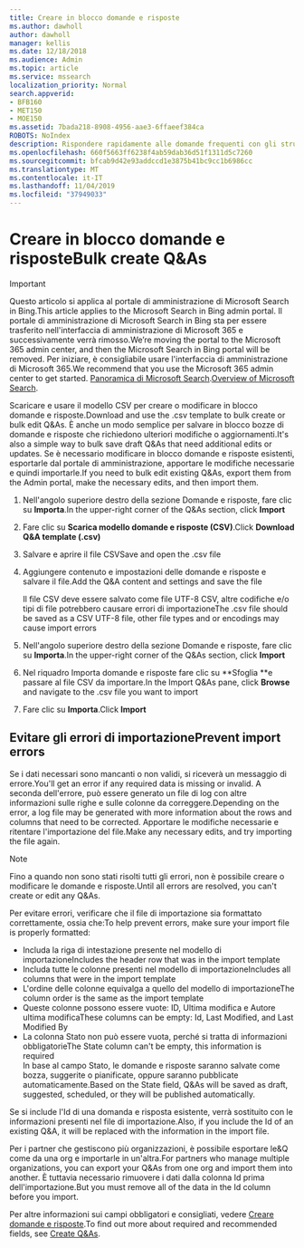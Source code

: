 ```yaml
---
title: Creare in blocco domande e risposte
ms.author: dawholl
author: dawholl
manager: kellis
ms.date: 12/18/2018
ms.audience: Admin
ms.topic: article
ms.service: mssearch
localization_priority: Normal
search.appverid:
- BFB160
- MET150
- MOE150
ms.assetid: 7bada218-8908-4956-aae3-6ffaeef384ca
ROBOTS: NoIndex
description: Rispondere rapidamente alle domande frequenti con gli strumenti di importazione nel portale di amministrazione di Microsoft Search
ms.openlocfilehash: 660f5663ff6238f4ab59dab36d51f1311d5c7260
ms.sourcegitcommit: bfcab9d42e93addccd1e3875b41bc9cc1b6986cc
ms.translationtype: MT
ms.contentlocale: it-IT
ms.lasthandoff: 11/04/2019
ms.locfileid: "37949033"
---
```

# <a name="bulk-create-qas"></a><span data-ttu-id="b1856-103">Creare in blocco domande e risposte</span><span class="sxs-lookup"><span data-stu-id="b1856-103">Bulk create Q&As</span></span>

> [!IMPORTANT]
> <span data-ttu-id="b1856-104">Questo articolo si applica al portale di amministrazione di Microsoft Search in Bing.</span><span class="sxs-lookup"><span data-stu-id="b1856-104">This article applies to the Microsoft Search in Bing admin portal.</span></span> <span data-ttu-id="b1856-105">Il portale di amministrazione di Microsoft Search in Bing sta per essere trasferito nell'interfaccia di amministrazione di Microsoft 365 e successivamente verrà rimosso.</span><span class="sxs-lookup"><span data-stu-id="b1856-105">We’re moving the portal to the Microsoft 365 admin center, and then the Microsoft Search in Bing portal will be removed.</span></span> <span data-ttu-id="b1856-106">Per iniziare, è consigliabile usare l'interfaccia di amministrazione di Microsoft 365.</span><span class="sxs-lookup"><span data-stu-id="b1856-106">We recommend that you use the Microsoft 365 admin center to get started.</span></span> <span data-ttu-id="b1856-107">[Panoramica di Microsoft Search](overview-microsoft-search.md).</span><span class="sxs-lookup"><span data-stu-id="b1856-107">[Overview of Microsoft Search](overview-microsoft-search.md).</span></span>
    
<span data-ttu-id="b1856-108">Scaricare e usare il modello CSV per creare o modificare in blocco domande e risposte.</span><span class="sxs-lookup"><span data-stu-id="b1856-108">Download and use the .csv template to bulk create or bulk edit Q&As.</span></span> <span data-ttu-id="b1856-109">È anche un modo semplice per salvare in blocco bozze di domande e risposte che richiedono ulteriori modifiche o aggiornamenti.</span><span class="sxs-lookup"><span data-stu-id="b1856-109">It's also a simple way to bulk save draft Q&As that need additional edits or updates.</span></span> <span data-ttu-id="b1856-110">Se è necessario modificare in blocco domande e risposte esistenti, esportarle dal portale di amministrazione, apportare le modifiche necessarie e quindi importarle.</span><span class="sxs-lookup"><span data-stu-id="b1856-110">If you need to bulk edit existing Q&As, export them from the Admin portal, make the necessary edits, and then import them.</span></span>
  
1. <span data-ttu-id="b1856-111">Nell'angolo superiore destro della sezione Domande e risposte, fare clic su **Importa**.</span><span class="sxs-lookup"><span data-stu-id="b1856-111">In the upper-right corner of the Q&As section, click **Import**</span></span>
    
2. <span data-ttu-id="b1856-112">Fare clic su **Scarica modello domande e risposte (CSV)**.</span><span class="sxs-lookup"><span data-stu-id="b1856-112">Click **Download Q&A template (.csv)**</span></span>
    
3. <span data-ttu-id="b1856-113">Salvare e aprire il file CSV</span><span class="sxs-lookup"><span data-stu-id="b1856-113">Save and open the .csv file</span></span>
    
4. <span data-ttu-id="b1856-114">Aggiungere contenuto e impostazioni delle domande e risposte e salvare il file.</span><span class="sxs-lookup"><span data-stu-id="b1856-114">Add the Q&A content and settings and save the file</span></span>

    <span data-ttu-id="b1856-115">Il file CSV deve essere salvato come file UTF-8 CSV, altre codifiche e/o tipi di file potrebbero causare errori di importazione</span><span class="sxs-lookup"><span data-stu-id="b1856-115">The .csv file should be saved as a CSV UTF-8 file, other file types and or encodings may cause import errors</span></span>
    
5. <span data-ttu-id="b1856-116">Nell'angolo superiore destro della sezione Domande e risposte, fare clic su **Importa**.</span><span class="sxs-lookup"><span data-stu-id="b1856-116">In the upper-right corner of the Q&As section, click **Import**</span></span>
    
6. <span data-ttu-id="b1856-117">Nel riquadro Importa domande e risposte fare clic su \*\*Sfoglia \*\*e passare al file CSV da importare.</span><span class="sxs-lookup"><span data-stu-id="b1856-117">In the Import Q&As pane, click **Browse** and navigate to the .csv file you want to import</span></span> 
    
7. <span data-ttu-id="b1856-118">Fare clic su **Importa**.</span><span class="sxs-lookup"><span data-stu-id="b1856-118">Click **Import**</span></span>

## <a name="prevent-import-errors"></a><span data-ttu-id="b1856-119">Evitare gli errori di importazione</span><span class="sxs-lookup"><span data-stu-id="b1856-119">Prevent import errors</span></span>      
<span data-ttu-id="b1856-120">Se i dati necessari sono mancanti o non validi, si riceverà un messaggio di errore.</span><span class="sxs-lookup"><span data-stu-id="b1856-120">You'll get an error if any required data is missing or invalid.</span></span> <span data-ttu-id="b1856-121">A seconda dell'errore, può essere generato un file di log con altre informazioni sulle righe e sulle colonne da correggere.</span><span class="sxs-lookup"><span data-stu-id="b1856-121">Depending on the error, a log file may be generated with more information about the rows and columns that need to be corrected.</span></span> <span data-ttu-id="b1856-122">Apportare le modifiche necessarie e ritentare l'importazione del file.</span><span class="sxs-lookup"><span data-stu-id="b1856-122">Make any necessary edits, and try importing the file again.</span></span>

> [!NOTE]
> <span data-ttu-id="b1856-123">Fino a quando non sono stati risolti tutti gli errori, non è possibile creare o modificare le domande e risposte.</span><span class="sxs-lookup"><span data-stu-id="b1856-123">Until all errors are resolved, you can't create or edit any Q&As.</span></span> 

<span data-ttu-id="b1856-124">Per evitare errori, verificare che il file di importazione sia formattato correttamente, ossia che:</span><span class="sxs-lookup"><span data-stu-id="b1856-124">To help prevent errors, make sure your import file is properly formatted:</span></span>
- <span data-ttu-id="b1856-125">Includa la riga di intestazione presente nel modello di importazione</span><span class="sxs-lookup"><span data-stu-id="b1856-125">Includes the header row that was in the import template</span></span>
- <span data-ttu-id="b1856-126">Includa tutte le colonne presenti nel modello di importazione</span><span class="sxs-lookup"><span data-stu-id="b1856-126">Includes all columns that were in the import template</span></span>
- <span data-ttu-id="b1856-127">L'ordine delle colonne equivalga a quello del modello di importazione</span><span class="sxs-lookup"><span data-stu-id="b1856-127">The column order is the same as the import template</span></span>
- <span data-ttu-id="b1856-128">Queste colonne possono essere vuote: ID, Ultima modifica e Autore ultima modifica</span><span class="sxs-lookup"><span data-stu-id="b1856-128">These columns can be empty: Id, Last Modified, and Last Modified By</span></span>
- <span data-ttu-id="b1856-129">La colonna Stato non può essere vuota, perché si tratta di informazioni obbligatorie</span><span class="sxs-lookup"><span data-stu-id="b1856-129">The State column can't be empty, this information is required</span></span>  
<span data-ttu-id="b1856-130">In base al campo Stato, le domande e risposte saranno salvate come bozza, suggerite o pianificate, oppure saranno pubblicate automaticamente.</span><span class="sxs-lookup"><span data-stu-id="b1856-130">Based on the State field, Q&As will be saved as draft, suggested, scheduled, or they will be published automatically.</span></span>

<span data-ttu-id="b1856-131">Se si include l'Id di una domanda e risposta esistente, verrà sostituito con le informazioni presenti nel file di importazione.</span><span class="sxs-lookup"><span data-stu-id="b1856-131">Also, if you include the Id of an existing Q&A, it will be replaced with the information in the import file.</span></span>

<span data-ttu-id="b1856-132">Per i partner che gestiscono più organizzazioni, è possibile esportare le&Q come da una org e importarle in un'altra.</span><span class="sxs-lookup"><span data-stu-id="b1856-132">For partners who manage multiple organizations, you can export your Q&As from one org and import them into another.</span></span> <span data-ttu-id="b1856-133">È tuttavia necessario rimuovere i dati dalla colonna Id prima dell'importazione.</span><span class="sxs-lookup"><span data-stu-id="b1856-133">But you must remove all of the data in the Id column before you import.</span></span>

<span data-ttu-id="b1856-134">Per altre informazioni sui campi obbligatori e consigliati, vedere [Creare domande e risposte](create-qas.md).</span><span class="sxs-lookup"><span data-stu-id="b1856-134">To find out more about required and recommended fields, see [Create Q&As](create-qas.md).</span></span>

  

